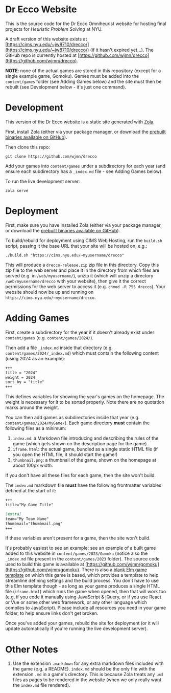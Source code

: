 # Dr Ecco Website

This is the source code for the Dr Ecco Omniheurist website for hosting final projects for *Heuristic Problem Solving* at NYU.

A draft version of this website exists at [https://cims.nyu.edu/~jw8710/drecco/](https://cims.nyu.edu/~jw8710/drecco/) (if it hasn't expired yet...). The GitHub repo is currently hosted at [https://github.com/wjmn/drecco](https://github.com/wjmn/drecco). 

**NOTE**: none of the actual games are stored in this repository (except for a single example game, Gomoku). Games must be added into the `content/games` folder (see Adding Games below) and the site must then be rebuilt (see Development below - it's just one command). 

# Development

This version of the Dr Ecco website is a static site generated with [Zola](https://www.getzola.org/). 

First, install Zola (either via your package manager, or download the [prebuilt binaries available on GitHub](https://github.com/getzola/zola/releases)).

Then clone this repo:

```
git clone https://github.com/wjmn/drecco
```

Add your games into `content/games` under a subdirectory for each year (and ensure each subdirectory has a `_index.md` file - see Adding Games below). 

To run the live development server:

```
zola serve
```

# Deployment

First, make sure you have installed Zola (either via your package manager, or download the [prebuilt binaries available on GitHub](https://github.com/getzola/zola/releases)).


To build/rebuild for deployment using CIMS Web Hosting, run the `build.sh` script, passing it the base URL that your site will be hosted on, e.g.:

```
./build.sh "https://cims.nyu.edu/~myusername/drecco"
```

This will produce a `drecco-release.zip` zip file in this directory. Copy this zip file to the web server and place it in the directory from which files are served (e.g. in `/web/myusername/`), unzip it (which will unzip a directory `/web/myusername/drecco` with your website), then give it the correct permissions for the web server to access it (e.g. `chmod -R 755 drecco`). Your website should now be up and running on `https://cims.nyu.edu/~myusername/drecco`.

# Adding Games

First, create a subdirectory for the year if it doesn't already exist under `content/games` (e.g. `content/games/2024/`). 

Then add a file `_index.md` inside that directory (e.g. `content/games/2024/_index.md`) which must contain the following content (using 2024 as an example):

```md
+++
title = "2024"
weight = 2024
sort_by = "title"
+++
```

This defines variables for showing the year's games on the homepage. The weight is necessary for it to be sorted properly. Note there are no quotation marks around the weight.

You can then add games as subdirectories inside that year (e.g. `content/games/2024/MyGame/`). Each game directory **must** contain the following files as a minimum:

1. `index.md`: a Markdown file introducing and describing the rules of the game (which gets shown on the description page for the game).
2. `iframe.html`: the actual game, bundled as a single static HTML file (if you open the HTML file, it should start the game!)
3. `thumbnail.png`: a thumbnail of the game, shown on the homepage at about 100px width.

If you don't have all these files for each game, then the site won't build.

The `index.md` markdown file **must** have the following frontmatter variables defined at the start of it:

```md
+++
title="My Game Title"

[extra]
team="My Team Name"
thumbnail="thumbnail.png"
+++
```

If these variables aren't present for a game, then the site won't build. 

It's probably easiest to see an example: see an example of a built game added to this website in `content/games/2023/Gomoku` (notice also the  `_index.md` file present in the `content/games/2023` folder). The source code used to build this game is available at [https://github.com/wjmn/gomoku](https://github.com/wjmn/gomoku). There is also a [blank Elm game template](https://github.com/wjmn/drecco-game-template) on which this game is based, which provides a template to help streamline defining settings and the build process. You don't have to use this Elm template though - as long as your game produces a single HTML file (`iframe.html`) which runs the game when opened, then that will work too (e.g. if you code it manually using JavaScript & jQuery, or if you use React or Vue or some other web framework, or any other language which compiles to JavaScript). Please include all resources you need in your game folder, to help ensure links don't get broken. 

Once you've added your games, rebuild the site for deployment (or it will update automatically if you're running the live development server). 

# Other Notes

1. Use the extension `.markdown` for any extra markdown files included with the game (e.g. a README). `index.md` should be the only file with the extension `.md` in a game's directory. This is because Zola treats any `.md` files as pages to be rendered in the website (when we only really want the `index.md` file rendered).

